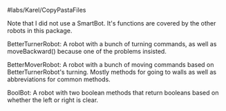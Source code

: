 #labs/Karel/CopyPastaFiles

Note that I did not use a SmartBot. It's functions are covered by the other robots in this package.

BetterTurnerRobot: A robot with a bunch of turning commands, as well as moveBackward() because one of the problems insisted.

BetterMoverRobot: A robot with a bunch of moving commands based on BetterTurnerRobot's turning. Mostly methods for going to walls as well as abbreviations for common methods.

BoolBot: A robot with two boolean methods that return booleans based on whether the left or right is clear.
